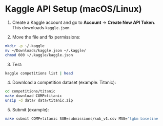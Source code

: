 # Kaggle API Setup (macOS/Linux)

1) Create a Kaggle account and go to **Account** -> **Create New API Token**.
   This downloads `kaggle.json`.

2) Move the file and fix permissions:
```bash
mkdir -p ~/.kaggle
mv ~/Downloads/kaggle.json ~/.kaggle/
chmod 600 ~/.kaggle/kaggle.json
```

3) Test:
```bash
kaggle competitions list | head
```

4) Download a competition dataset (example: Titanic):
```bash
cd competitions/titanic
make download COMP=titanic
unzip -d data/ data/titanic.zip
```

5) Submit (example):
```bash
make submit COMP=titanic SUB=submissions/sub_v1.csv MSG="lgbm baseline 5fold"
```
